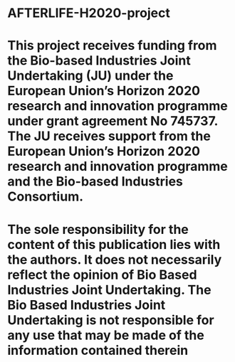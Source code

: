 # AFTERLIFE-H2020-project
# This project receives funding from the Bio-based Industries Joint Undertaking (JU) under the European Union’s Horizon 2020 research and innovation programme under grant agreement No 745737. The JU receives support from the European Union’s Horizon 2020 research and innovation programme and the Bio-based Industries Consortium.
# The sole responsibility for the content of this publication lies with the authors. It does not necessarily reflect the opinion of Bio Based Industries Joint Undertaking. The Bio Based Industries Joint Undertaking is not responsible for any use that may be made of the information contained therein
